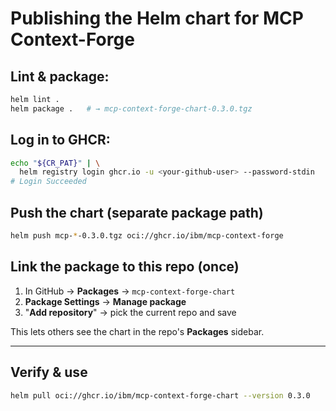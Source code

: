 # Publishing the Helm chart for MCP Context-Forge

## Lint & package:

```bash
helm lint .
helm package .   # → mcp-context-forge-chart-0.3.0.tgz
```

## Log in to GHCR:

```bash
echo "${CR_PAT}" | \
  helm registry login ghcr.io -u <your-github-user> --password-stdin
# Login Succeeded
```

## Push the chart (separate package path)

```bash
helm push mcp-*-0.3.0.tgz oci://ghcr.io/ibm/mcp-context-forge
```

## Link the package to this repo (once)

1. In GitHub → **Packages** → `mcp-context-forge-chart`
2. **Package Settings** → **Manage package**
3. "**Add repository**" → pick the current repo and save

This lets others see the chart in the repo's **Packages** sidebar.

---

## Verify & use

```bash
helm pull oci://ghcr.io/ibm/mcp-context-forge-chart --version 0.3.0
```

